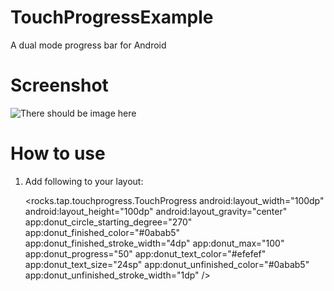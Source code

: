 # TouchProgressExample
A dual mode progress bar for Android

# Screenshot

![There should be image here](https://raw.github.com/flowridr/TouchProgressExample/screenshots/Screenshot_1518160399.png?raw=true)

# How to use 

1. Add following to your layout:

    <rocks.tap.touchprogress.TouchProgress
        android:layout_width="100dp"
        android:layout_height="100dp"
        android:layout_gravity="center"
        app:donut_circle_starting_degree="270"
        app:donut_finished_color="#0abab5"
        app:donut_finished_stroke_width="4dp"
        app:donut_max="100"
        app:donut_progress="50"
        app:donut_text_color="#efefef"
        app:donut_text_size="24sp"
        app:donut_unfinished_color="#0abab5"
        app:donut_unfinished_stroke_width="1dp"
        />
